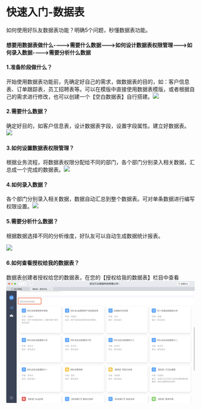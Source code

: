 # 快速入门-数据表

如何使用好队友数据表功能？明确5个问题，秒懂数据表功能。

#### 想要用数据表做什么----&gt;需要什么数据---&gt;如何设计数据表权限管理---&gt;如何录入数据----&gt;需要分析什么数据

#### 1.准备阶段做什么？

开始使用数据表功能前，先确定好自己的需求，做数据表的目的，如：客户信息表、订单跟踪表，员工招聘表等。可以在模版中直接使用数据表模版，或者根据自己的需求进行修改，也可以创建一个【空白数据表】自行搭建。![](http://livedoc.oss-cn-hangzhou.aliyuncs.com/livedoc/c71065ffadef0fd115c9688f8ec2963a?x-oss-process=image/format,gif)

#### 2.需要什么数据？

确定好目的，如客户信息表，设计数据表字段，设置字段属性。建立好数据表。![](http://livedoc.oss-cn-hangzhou.aliyuncs.com/livedoc/1029e78aebfb1dd033a6149482eacdc9?x-oss-process=image/format,gif)

#### 3.如何设置数据表权限管理？

根据业务流程，将数据表权限分配给不同的部门，各个部门分别录入相关数据，汇总成一个完成的数据表。![](http://livedoc.oss-cn-hangzhou.aliyuncs.com/livedoc/ec75edd118de7a4719cc8d6fd4f1951c?x-oss-process=image/format,gif)

#### 4.如何录入数据？

各个部门分别录入相关数据，数据自动汇总到整个数据表。可对单条数据进行编写权限设置。![](http://livedoc.oss-cn-hangzhou.aliyuncs.com/livedoc/5da1b01a0b2cb55cdcd77a9e0f8e9cda?x-oss-process=image/format,gif)

#### 5.需要分析什么数据？

根据数据选择不同的分析维度，好队友可以自动生成数据统计报表。

![](http://livedoc.oss-cn-hangzhou.aliyuncs.com/livedoc/f01565d99850e0afacfbda31e7979794?x-oss-process=image/format,gif)

#### 6.如何查看授权给我的数据表？

数据表创建者授权给您的数据表，在您的【授权给我的数据表】栏目中查看![](/assets/import.png)


